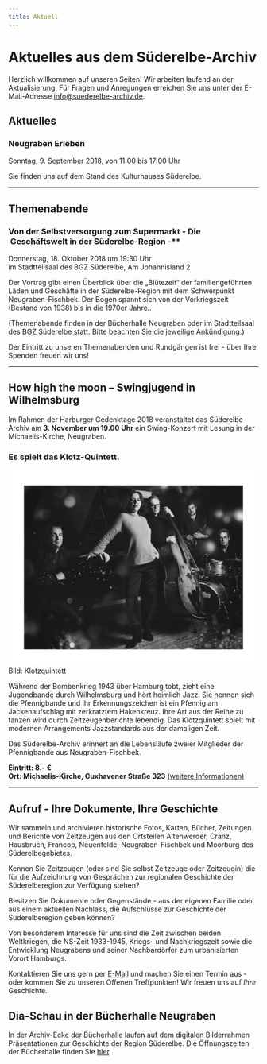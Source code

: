 ```yaml
---
title: Aktuell
---
```


# Aktuelles aus dem Süderelbe-Archiv

Herzlich willkommen auf unseren Seiten! Wir arbeiten laufend an der
Aktualisierung. Für Fragen und Anregungen erreichen Sie uns unter der
E-Mail-Adresse [info@suederelbe-archiv.de](mailto:info@suederelbe-archiv.de).

## Aktuelles

### Neugraben Erleben

Sonntag, 9. September 2018, von 11:00 bis 17:00 Uhr

Sie finden uns auf dem Stand des Kulturhauses Süderelbe.

* * *

## Themenabende

### Von der Selbstversorgung zum Supermarkt - Die  Geschäftswelt in der Süderelbe-Region -**

Donnerstag, 18. Oktober 2018 um 19:30 Uhr im Stadtteilsaal des BGZ Süderelbe, Am Johannisland 2  

Der Vortrag gibt einen Überblick über die „Blütezeit“ der familiengeführten Läden und Geschäfte in der Süderelbe-Region 
mit dem Schwerpunkt Neugraben-Fischbek. 
Der Bogen spannt sich von der Vorkriegszeit (Bestand von 1938) bis in die 1970er Jahre..

(Themenabende finden in der Bücherhalle Neugraben oder im Stadtteilsaal des BGZ Süderelbe statt. Bitte beachten Sie die jeweilige Ankündigung.)

Der Eintritt zu unseren Themenabenden und Rundgängen ist frei - über Ihre Spenden freuen wir uns!

* * *

## How high the moon – Swingjugend in Wilhelmsburg

Im Rahmen der Harburger Gedenktage 2018 veranstaltet das Süderelbe-Archiv am **3. November um 19.00 Uhr** ein Swing-Konzert mit Lesung in der Michaelis-Kirche, Neugraben.
### Es spielt das Klotz-Quintett.
![](/img/KlotzQuintet_B&W.jpg)  
Bild: Klotzquintett


Während der Bombenkrieg 1943 über Hamburg tobt, zieht eine Jugendbande durch Wilhelmsburg und hört heimlich Jazz. 
Sie nennen sich die Pfennigbande und ihr Erkennungszeichen ist ein Pfennig am Jackenaufschlag mit zerkratztem Hakenkreuz. 
Ihre Art aus der Reihe zu tanzen wird durch Zeitzeugenberichte lebendig. Das Klotzquintett spielt mit modernen Arrangements 
Jazzstandards aus der damaligen Zeit.


Das Süderelbe-Archiv erinnert an die Lebensläufe zweier Mitglieder der Pfennigbande aus Neugraben-Fischbek.


**Eintritt: 8.- €  
Ort: Michaelis-Kirche, Cuxhavener Straße 323**
[(weitere Informationen)](http://gedenken-in-harburg.de/start/veranstaltungen/veranstaltungsdetails/event/harburger-gedenktage-2018/)

* * *

## Aufruf - Ihre Dokumente, Ihre Geschichte

Wir sammeln und archivieren historische Fotos, Karten, Bücher, Zeitungen
und Berichte von Zeitzeugen aus den Ortsteilen Altenwerder, Cranz,
Hausbruch, Francop, Neuenfelde, Neugraben-Fischbek und Moorburg des
Süderelbegebietes.

Kennen Sie Zeitzeugen (oder sind Sie selbst Zeitzeuge oder Zeitzeugin) die für die
Aufzeichnung von Gesprächen zur regionalen Geschichte der Süderelberegion zur Verfügung 
stehen?

Besitzen Sie Dokumente oder Gegenstände - aus der eigenen Familie oder aus
einem aktuellen Nachlass, die Aufschlüsse zur Geschichte der Süderelberegion
geben können?

Von besonderem Interesse für uns sind die Zeit zwischen beiden
Weltkriegen, die NS-Zeit 1933-1945, Kriegs- und Nachkriegszeit sowie die
Entwicklung Neugrabens und seiner Nachbardörfer zum urbanisierten Vorort Hamburgs.

Kontaktieren Sie uns gern per [E-Mail](mailto:info@suederelbe-archiv.de)
und machen Sie einen Termin aus - oder kommen Sie zu unseren Offenen
Treffpunkten! Wir freuen uns auf *Ihre* Geschichte.


## Dia-Schau in der Bücherhalle Neugraben

In der Archiv-Ecke der Bücherhalle laufen auf dem digitalen Bilderrahmen Präsentationen zur Geschichte der Region Süderelbe.
 Die Öffnungszeiten der Bücherhalle finden Sie
[hier](https://www.buecherhallen.de/neugraben).

